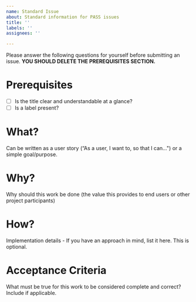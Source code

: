 ```yaml
---
name: Standard Issue
about: Standard information for PASS issues
title: ''
labels: ''
assignees: ''

---
```


Please answer the following questions for yourself before submitting an issue. 
**YOU SHOULD DELETE THE PREREQUISITES SECTION.**

# Prerequisites

- [ ] Is the title clear and understandable at a glance?
- [ ] Is a label present?

# What? 

Can be written as a user story (“As a user, I want to, so that I can…") or a simple goal/purpose.

# Why?

Why should this work be done (the value this provides to end users or other project participants)

# How?

Implementation details - If you have an approach in mind, list it here. This is optional.

# Acceptance Criteria 

What must be true for this work to be considered complete and correct? Include if applicable.
